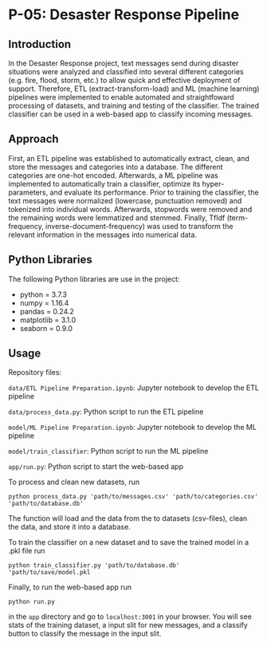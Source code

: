 # P-05: Desaster Response Pipeline

## Introduction
In the Desaster Response project, text messages send during disaster situations were analyzed and classified into several different categories (e.g. fire, flood, storm, etc.) to allow quick and effective deployment of support. Therefore, ETL (extract-transform-load) and ML (machine learning) pipelines were implemented to enable automated and straightfoward processing of datasets, and training and testing of the classifier. The trained classifier can be used in a web-based app to classify incoming messages.

## Approach
First, an ETL pipeline was established to automatically extract, clean, and store the messages and categories into a database. The different categories are one-hot encoded. Afterwards, a ML pipeline was implemented to automatically train a classifier, optimize its hyper-parameters, and evaluate its performance. Prior to training the classifier, the text messages were normalized (lowercase, punctuation removed) and tokenized into individual words. Afterwards, stopwords were removed and the remaining words were lemmatized and stemmed. Finally, TfIdf (term-frequency, inverse-document-frequency) was used to transform the relevant information in the messages into numerical data.

## Python Libraries
The following Python libraries are use in the project:
* python = 3.7.3
* numpy = 1.16.4
* pandas = 0.24.2
* matplotlib = 3.1.0
* seaborn = 0.9.0

## Usage
Repository files:

`data/ETL Pipeline Preparation.ipynb`: Jupyter notebook to develop the ETL pipeline

`data/process_data.py`: Python script to run the ETL pipeline

`model/ML Pipeline Preparation.ipynb`: Jupyter notebook to develop the ML pipeline

`model/train_classifier`: Python script to run the ML pipeline

`app/run.py`: Python script to start the web-based app


To process and clean new datasets, run

`python process_data.py 'path/to/messages.csv' 'path/to/categories.csv' 'path/to/database.db'`

The function will load and the data from the to datasets (csv-files), clean the data, and store it into a database.

To train the classifier on a new dataset and to save the trained model in a .pkl file run

`python train_classifier.py 'path/to/database.db' 'path/to/save/model.pkl`

Finally, to run the web-based app run

`python run.py`

in the `app` directory and go to `localhost:3001` in your browser. You will see stats of the training dataset, a input slit for new messages, and a classify button to classify the message in the input slit.
